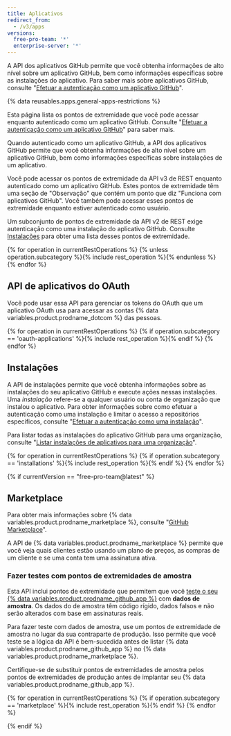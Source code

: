 ```yaml
---
title: Aplicativos
redirect_from:
  - /v3/apps
versions:
  free-pro-team: '*'
  enterprise-server: '*'
---
```


A API dos aplicativos GitHub permite que você obtenha informações de alto nível sobre um aplicativo GitHub, bem como informações específicas sobre as instalações do aplicativo. Para saber mais sobre aplicativos GitHub, consulte "[Efetuar a autenticação como um aplicativo GitHub](/apps/building-github-apps/authenticating-with-github-apps/#authenticating-as-a-github-app)".

{% data reusables.apps.general-apps-restrictions %}

Esta página lista os pontos de extremidade que você pode acessar enquanto autenticado como um aplicativo GitHub. Consulte "[Efetuar a autenticação como um aplicativo GitHub](/apps/building-github-apps/authenticating-with-github-apps/#authenticating-as-a-github-app)" para saber mais.

Quando autenticado como um aplicativo GitHub, a API dos aplicativos GitHub permite que você obtenha informações de alto nível sobre um aplicativo GitHub, bem como informações específicas sobre instalações de um aplicativo.

Você pode acessar os pontos de extremidade da API v3 de REST enquanto autenticado como um aplicativo GitHub. Estes pontos de extremidade têm uma seção de "Observação" que contém um ponto que diz "Funciona com aplicativos GitHub". Você também pode acessar esses pontos de extremidade enquanto estiver autenticado como usuário.

Um subconjunto de pontos de extremidade da API v2 de REST exige autenticação como uma instalação do aplicativo GitHub. Consulte [Instalações](/v3/apps/installations/) para obter uma lista desses pontos de extremidade.

{% for operation in currentRestOperations %}
  {% unless operation.subcategory %}{% include rest_operation %}{% endunless %}
{% endfor %}

## API de aplicativos do OAuth

Você pode usar essa API para gerenciar os tokens do OAuth que um aplicativo OAuth usa para acessar as contas {% data variables.product.prodname_dotcom %} das pessoas.

{% for operation in currentRestOperations %}
  {% if operation.subcategory == 'oauth-applications' %}{% include rest_operation %}{% endif %}
{% endfor %}

## Instalações

A API de instalações permite que você obtenha informações sobre as instalações do seu aplicativo GitHub e execute ações nessas instalações. Uma _instalação_ refere-se a qualquer usuário ou conta de organização que instalou o aplicativo. Para obter informações sobre como efetuar a autenticação como uma instalação e limitar o acesso a repositórios específicos, consulte "[Efetuar a autenticação como uma instalação](/apps/building-github-apps/authenticating-with-github-apps/#authenticating-as-an-installation)".

Para listar todas as instalações do aplicativo GitHub para uma organização, consulte "[Listar instalações de aplicativos para uma organização](/v3/orgs/#list-app-installations-for-an-organization)".

{% for operation in currentRestOperations %}
  {% if operation.subcategory == 'installations' %}{% include rest_operation %}{% endif %}
{% endfor %}

{% if currentVersion == "free-pro-team@latest" %}
## Marketplace

Para obter mais informações sobre {% data variables.product.prodname_marketplace %}, consulte "[GitHub Marketplace](/marketplace/)".

A API de {% data variables.product.prodname_marketplace %} permite que você veja quais clientes estão usando um plano de preços, as compras de um cliente e se uma conta tem uma assinatura ativa.

### Fazer testes com pontos de extremidades de amostra

Esta API inclui pontos de extremidade que permitem que você [teste o seu {% data variables.product.prodname_github_app %}](/marketplace/integrating-with-the-github-marketplace-api/testing-github-marketplace-apps/) com **dados de amostra**. Os dados do de amostra têm código rígido, dados falsos e não serão alterados com base em assinaturas reais.

Para fazer teste com dados de amostra, use um pontos de extremidade de amostra no lugar da sua contraparte de produção. Isso permite que você teste se a lógica da API é bem-sucedida antes de listar {% data variables.product.prodname_github_app %} no {% data variables.product.prodname_marketplace %}.

Certifique-se de substituir pontos de extremidades de amostra pelos pontos de extremidades de produção antes de implantar seu {% data variables.product.prodname_github_app %}.

{% for operation in currentRestOperations %}
  {% if operation.subcategory == 'marketplace' %}{% include rest_operation %}{% endif %}
{% endfor %}

{% endif %}
